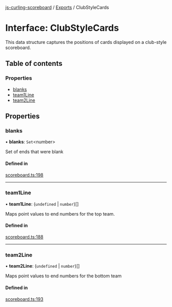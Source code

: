 [js-curling-scoreboard](../README.md) / [Exports](../modules.md) / ClubStyleCards

# Interface: ClubStyleCards

This data structure captures the positions of cards displayed on a club-style scoreboard.

## Table of contents

### Properties

- [blanks](clubstylecards.md#blanks)
- [team1Line](clubstylecards.md#team1line)
- [team2Line](clubstylecards.md#team2line)

## Properties

### blanks

• **blanks**: `Set`<number\>

Set of ends that were blank

#### Defined in

[scoreboard.ts:198](https://github.com/trianglecurling/js-curling-scoreboard/blob/94612dd/scoreboard.ts#L198)

___

### team1Line

• **team1Line**: (`undefined` \| `number`)[]

Maps point values to end numbers for the top team.

#### Defined in

[scoreboard.ts:188](https://github.com/trianglecurling/js-curling-scoreboard/blob/94612dd/scoreboard.ts#L188)

___

### team2Line

• **team2Line**: (`undefined` \| `number`)[]

Maps point values to end numbers for the bottom team

#### Defined in

[scoreboard.ts:193](https://github.com/trianglecurling/js-curling-scoreboard/blob/94612dd/scoreboard.ts#L193)
